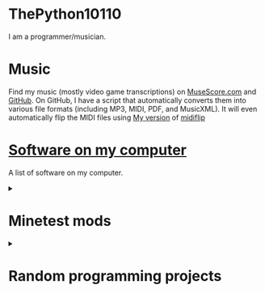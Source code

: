 # ThePython10110
I am a programmer/musician.



# Music
Find my music (mostly video game transcriptions) on [MuseScore.com](https://musescore.com/thepython10110) and [GitHub]("https://github.com/thepython10110/musescore"). On GitHub, I have a script that automatically converts them into various file formats (including MP3, MIDI, PDF, and MusicXML). It will even automatically flip the MIDI files using [My version](https://github.com/thepython10110/midiflip) of [midiflip]("https://github.com/1j01/midiflip")

# [Software on my computer](software-on-my-computer)
A list of software on my computer.


<details><summary><h1 id="minetest-mods">Minetest mods</h1></summary>

### Better Randomizer
[GitHub]("https://github.com/thepython10110/_better_randomizer"), [ContentDB]("https://content.minetest.net/packages/ThePython/_better_randomizer/")

A Minetest mod that randomizes node drops, entity drops, and crafting recipes. Saves randomness, can be toggled on/off

### Better Commands (WIP)
[GitHub](https://github.com/thepython10110/better_commands)
A mod that will add Minecraft syntax for commands (such as `/kill @e[type=mobs_mc:zombie`, which actually already works).

### BigNum
[GitHub](https://github.com/thepython10110/bignum), [ContentDB](https://content.minetest.net/packages/ThePython/bignum/)
A library mod that adds a data type for arbitrary precision integers.

### ExchangeClone
[GitHub](https://github.com/thepython10110/exchangeclone), [Wiki](https://github.com/thepython10110/exchangeclone/wiki), [ContentDB](https://content.minetest.net/packages/ThePython/exchangeclone/)

A fork of [Element Exchange](https://github.com/enchant97/minetest_element_exchange) (based on Equivalent Exchange/ProjectE) with bugfixes, better energy values, MineClone2/Mineclonia support, and tons of new features such as Dark Matter, Red Matter, and tools that can be made with them. About 95% of the code is mine at this point. Basically, it adds an energy value for most items (including items from "Why?"), and the ability to convert things into energy and energy into other things. For instance, 8 iron/steel ingots (256 energy) can be converted into 1 gold ingot (2048 energy), which can be converted into 2048 cobblestone (1 energy). It also adds a lot of other things.

### Portability
[GitHub](https://github.com/thepython10110/portability), [ContentDB](https://content.minetest.net/packages/ThePython/portability/)

Adds a portable crafting table, portable ender chest (although it requires a minor change to MineClone's code), and portable enchanting table to MineClone.

### SpawnCraft
[GitHub](https://github.com/thepython10110/spawncraft), [ContentDB](https://content.minetest.net/packages/ThePython/spawncraft/)

A mod for [MineClone](https://content.minetest.net/packages/Wuzzy/mineclone2) that adds crafting recipes for spawners and spawn eggs.

### Too Many Aliases

[GitHub](https://github.com/thepython10110/too_many_aliases), [ContentDB](https://content.minetest.net/packages/ThePython/too_many_aliases/)

A MineClone2 mod that adds tons of aliases that make itemstrings match MineCraft as much as possible.

### Why?
[GitHub](https://github.com/thepython10110/why), [ContentDB](https://content.minetest.net/packages/ThePython/why/)

A modpack that adds a whole bunch of completely random things to MineClone/Minetest Game. Some are useful, others are solely for annoying people, and some are _completely_ useless. Not all features are available in Minetest Game.

</details>

<details><summary><h1 id="random-programming-projects">Random programming projects</h1></summary>

### Countdown
[GitHub](https://github.com/thepython10110/countdown)

A Python/Tkinter program that counts down the time until user-specified events, with the ability to make custom themes. It requires Python 3 on a Windows computer (although using it on other OS's shouldn't take much modification), and several Python modules that _should_ automatically be installed. It saves either to a JSON file or to a [Home Assistant](https://home-assistant.io) server via the REST API. It uses my Python script (`hass.py`) which has several functions that make the Home Assistant REST API relatively easy to use.

### GitHub Pages
[GitHub](https://github.com/thepython10110/thepython10110.github.io)

The code for this site.

### Midiflip
[GitHub](https://github.com/thepython10110/midiflip), [Demo](midiflip)

A program to flip MIDI files (high notes become low notes, low notes become high notes). This is a fork of [1j01's original version](https://github.com/1j01/midiflip), and all it adds is the ability to remap pitches to the closest octave to their original range. I use it to automatically flip all of my [MuseScore scores](https://github.com/thepython10110/Musescore).

### Tengwar Transcriber
[GitHub](https://github.com/thepython10110/tengwar-transcriber), [Demo](Tengwar-Transcriber)

A program that converts English into Lord of the Rings Elvish Tengwar. I'm unlikely to finish it, especially since [Tecendil](https://tecendil.com) already exists.

### UserStyles
[GitHub](https://github.com/ThePython10110/UserStyles), [UserStyles.world](https://userstyles.world/user/ThePython10110)

Themes for a couple of websites.

</details>

